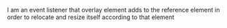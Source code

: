 I am an event listener that overlay element adds to the reference element in order to relocate and resize itself according to that element